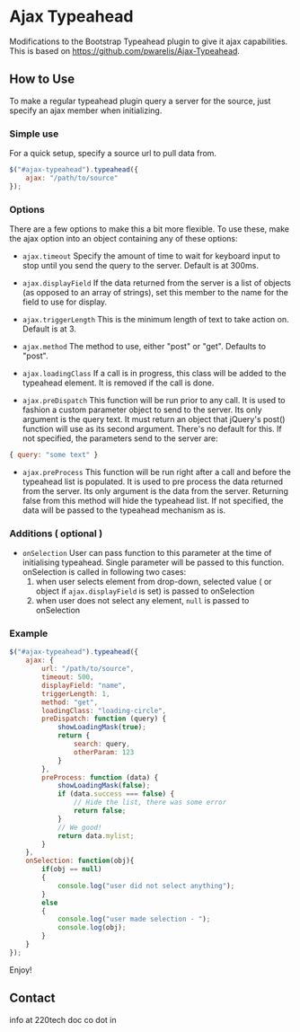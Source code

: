 Ajax Typeahead
============

Modifications to the Bootstrap Typeahead plugin to give it ajax capabilities. This is based on https://github.com/pwarelis/Ajax-Typeahead.


How to Use
----------

To make a regular typeahead plugin query a server for the source, just specify an ajax member when initializing.

### Simple use

For a quick setup, specify a source url to pull data from.

```javascript
$("#ajax-typeahead").typeahead({
	ajax: "/path/to/source"
});
```

### Options

There are a few options to make this a bit more flexible. To use these, make the ajax option into an object containing any of these options:

- `ajax.timeout`
  Specify the amount of time to wait for keyboard input to stop until you send the query to the server. Default is at 300ms.

- `ajax.displayField`
  If the data returned from the server is a list of objects (as opposed to an array of strings), set this member to the name for the field to use for display.

- `ajax.triggerLength`
  This is the minimum length of text to take action on. Default is at 3.

- `ajax.method`
  The method to use, either "post" or "get". Defaults to "post".

- `ajax.loadingClass`
  If a call is in progress, this class will be added to the typeahead element. It is removed if the call is done.

- `ajax.preDispatch`
  This function will be run prior to any call. It is used to fashion a custom parameter object to send to the server. Its only argument is the query text. It must return an object that jQuery's post() function will use as its second argument. There's no default for this. If not specified, the parameters send to the server are:

```javascript
{ query: "some text" }
```

- `ajax.preProcess`
  This function will be run right after a call and before the typeahead list is populated. It is used to pre process the data returned from the server. Its only argument is the data from the server. Returning false from this method will hide the typeahead list. If not specified, the data will be passed to the typeahead mechanism as is.

### Additions ( optional )

- `onSelection`
  User can pass function to this parameter at the time of initialising typeahead. Single parameter will be passed to this function.
  onSelection is called in following two cases:
   1. when user selects element from drop-down, selected value ( or object if `ajax.displayField` is set) is passed to onSelection
   2. when user does not select any element, `null` is passed to onSelection

### Example

```javascript
$("#ajax-typeahead").typeahead({
	ajax: {
		url: "/path/to/source",
		timeout: 500,
		displayField: "name",
		triggerLength: 1,
		method: "get",
		loadingClass: "loading-circle",
		preDispatch: function (query) {
			showLoadingMask(true);
			return {
				search: query,
				otherParam: 123
			}
		},
		preProcess: function (data) {
			showLoadingMask(false);
			if (data.success === false) {
				// Hide the list, there was some error
				return false;
			}
			// We good!
			return data.mylist;
		}
	},
	onSelection: function(obj){
		if(obj == null)
		{
			console.log("user did not select anything");
		}
		else
		{
			console.log("user made selection - ");
			console.log(obj);
		}
	}
});
```

Enjoy!
 
Contact
-------

info at 220tech doc co dot in


